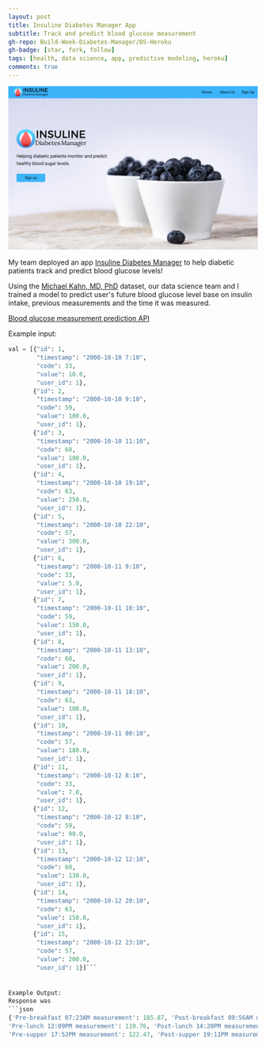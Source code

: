 ```yaml
---
layout: post
title: Insuline Diabetes Manager App
subtitle: Track and predict blood glucose measurement
gh-repo: Build-Week-Diabetes-Manager/DS-Heroku
gh-badge: [star, fork, follow]
tags: [health, data science, app, predictive modeling, heroku]
comments: true
---
```

![homepage](https://github.com/gyhou/gyhou.github.io/blob/master/img/diabetes%20manager%20homepage.png?raw=true)

My team deployed an app [Insuline Diabetes Manager](https://diabetesmanager.netlify.com/) to help diabetic patients track and predict blood glucose levels!

Using the [Michael Kahn, MD, PhD](https://archive.ics.uci.edu/ml/datasets/diabetes) dataset, our data science team and I trained a model to predict user's future blood glucose level base on insulin intake, previous measurements and the time it was measured.

[Blood glucose measurement prediction API](http://diabetes-manager-app.herokuapp.com)

Example input:
```python
val = [{"id": 1,
        "timestamp": "2000-10-10 7:10",
        "code": 33,
        "value": 10.0,
        "user_id": 1},
       {"id": 2,
        "timestamp": "2000-10-10 9:10",
        "code": 59,
        "value": 100.0,
        "user_id": 1},
       {"id": 3,
        "timestamp": "2000-10-10 11:10",
        "code": 60,
        "value": 180.0,
        "user_id": 1},
       {"id": 4,
        "timestamp": "2000-10-10 19:10",
        "code": 63,
        "value": 250.0,
        "user_id": 1},
       {"id": 5,
        "timestamp": "2000-10-10 22:10",
        "code": 57,
        "value": 300.0,
        "user_id": 1},
       {"id": 6,
        "timestamp": "2000-10-11 9:10",
        "code": 33,
        "value": 5.0,
        "user_id": 1},
       {"id": 7,
        "timestamp": "2000-10-11 10:10",
        "code": 59,
        "value": 150.0,
        "user_id": 1},
       {"id": 8,
        "timestamp": "2000-10-11 13:10",
        "code": 60,
        "value": 200.0,
        "user_id": 1},
       {"id": 9,
        "timestamp": "2000-10-11 18:10",
        "code": 63,
        "value": 100.0,
        "user_id": 1},
       {"id": 10,
        "timestamp": "2000-10-11 00:10",
        "code": 57,
        "value": 180.0,
        "user_id": 1},
       {"id": 11,
        "timestamp": "2000-10-12 8:10",
        "code": 33,
        "value": 7.0,
        "user_id": 1},
       {"id": 12,
        "timestamp": "2000-10-12 8:10",
        "code": 59,
        "value": 90.0,
        "user_id": 1},
       {"id": 13,
        "timestamp": "2000-10-12 12:10",
        "code": 60,
        "value": 130.0,
        "user_id": 1},
       {"id": 14,
        "timestamp": "2000-10-12 20:10",
        "code": 63,
        "value": 150.0,
        "user_id": 1},
       {"id": 15,
        "timestamp": "2000-10-12 23:10",
        "code": 57,
        "value": 200.0,
        "user_id": 1}]```
        
        
Example Output:
Response was
```json
{'Pre-breakfast 07:23AM measurement': 185.87, 'Post-breakfast 09:56AM measurement': 168.67, 
'Pre-lunch 12:09PM measurement': 119.76, 'Post-lunch 14:20PM measurement': 201.92, 
'Pre-supper 17:52PM measurement': 122.47, 'Post-supper 19:11PM measurement': 138.75}```
